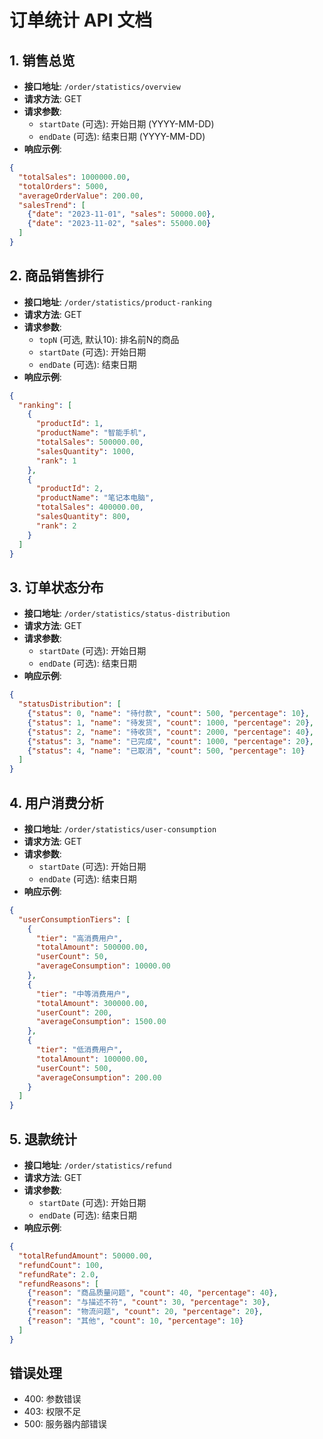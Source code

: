 # 订单统计 API 文档

## 1. 销售总览
- **接口地址**: `/order/statistics/overview`
- **请求方法**: GET
- **请求参数**:
  - `startDate` (可选): 开始日期 (YYYY-MM-DD)
  - `endDate` (可选): 结束日期 (YYYY-MM-DD)
- **响应示例**:
```json
{
  "totalSales": 1000000.00,
  "totalOrders": 5000,
  "averageOrderValue": 200.00,
  "salesTrend": [
    {"date": "2023-11-01", "sales": 50000.00},
    {"date": "2023-11-02", "sales": 55000.00}
  ]
}
```

## 2. 商品销售排行
- **接口地址**: `/order/statistics/product-ranking`
- **请求方法**: GET
- **请求参数**:
  - `topN` (可选, 默认10): 排名前N的商品
  - `startDate` (可选): 开始日期
  - `endDate` (可选): 结束日期
- **响应示例**:
```json
{
  "ranking": [
    {
      "productId": 1,
      "productName": "智能手机",
      "totalSales": 500000.00,
      "salesQuantity": 1000,
      "rank": 1
    },
    {
      "productId": 2,
      "productName": "笔记本电脑",
      "totalSales": 400000.00,
      "salesQuantity": 800,
      "rank": 2
    }
  ]
}
```

## 3. 订单状态分布
- **接口地址**: `/order/statistics/status-distribution`
- **请求方法**: GET
- **请求参数**:
  - `startDate` (可选): 开始日期
  - `endDate` (可选): 结束日期
- **响应示例**:
```json
{
  "statusDistribution": [
    {"status": 0, "name": "待付款", "count": 500, "percentage": 10},
    {"status": 1, "name": "待发货", "count": 1000, "percentage": 20},
    {"status": 2, "name": "待收货", "count": 2000, "percentage": 40},
    {"status": 3, "name": "已完成", "count": 1000, "percentage": 20},
    {"status": 4, "name": "已取消", "count": 500, "percentage": 10}
  ]
}
```

## 4. 用户消费分析
- **接口地址**: `/order/statistics/user-consumption`
- **请求方法**: GET
- **请求参数**:
  - `startDate` (可选): 开始日期
  - `endDate` (可选): 结束日期
- **响应示例**:
```json
{
  "userConsumptionTiers": [
    {
      "tier": "高消费用户",
      "totalAmount": 500000.00,
      "userCount": 50,
      "averageConsumption": 10000.00
    },
    {
      "tier": "中等消费用户",
      "totalAmount": 300000.00,
      "userCount": 200,
      "averageConsumption": 1500.00
    },
    {
      "tier": "低消费用户",
      "totalAmount": 100000.00,
      "userCount": 500,
      "averageConsumption": 200.00
    }
  ]
}
```

## 5. 退款统计
- **接口地址**: `/order/statistics/refund`
- **请求方法**: GET
- **请求参数**:
  - `startDate` (可选): 开始日期
  - `endDate` (可选): 结束日期
- **响应示例**:
```json
{
  "totalRefundAmount": 50000.00,
  "refundCount": 100,
  "refundRate": 2.0,
  "refundReasons": [
    {"reason": "商品质量问题", "count": 40, "percentage": 40},
    {"reason": "与描述不符", "count": 30, "percentage": 30},
    {"reason": "物流问题", "count": 20, "percentage": 20},
    {"reason": "其他", "count": 10, "percentage": 10}
  ]
}
```

## 错误处理
- 400: 参数错误
- 403: 权限不足
- 500: 服务器内部错误 